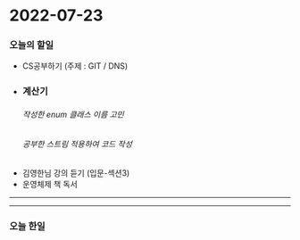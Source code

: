 2022-07-23
==========

### 오늘의 할일
* CS공부하기 (주제 : GIT / DNS)
* ### 계산기
  ###### 작성한 enum 클래스 이름 고민
  ###### 공부한 스트림 적용하여 코드 작성
* 김영한님 강의 듣기 (입문-섹션3)
* 운영체제 책 독서

<hr/>
<hr/>

### 오늘 한일